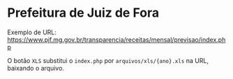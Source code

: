# Prefeitura de Juiz de Fora
Exemplo de URL: https://www.pjf.mg.gov.br/transparencia/receitas/mensal/previsao/index.php

O botão `XLS` substitui o `index.php` por `arquivos/xls/{ano}.xls` na URL, baixando o arquivo.